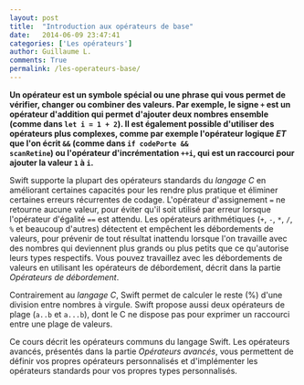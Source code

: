 ```yaml
---
layout: post
title:  "Introduction aux opérateurs de base"
date:   2014-06-09 23:47:41
categories: ['Les opérateurs']
author: Guillaume L.
comments: True
permalink: /les-operateurs-base/
---
```


**Un opérateur est un symbole spécial ou une phrase qui vous permet de vérifier, changer ou combiner des valeurs. Par exemple, le signe <code>+</code> est un opérateur d'addition qui permet d'ajouter deux nombres ensemble (comme dans <code>let i = 1 + 2</code>). Il est également possible d'utiliser des opérateurs plus complexes, comme par exemple l'opérateur logique _ET_ que l'on écrit <code>&&</code> (comme dans <code>if codePorte && scanRetine</code>) ou l'opérateur d'incrémentation <code>++i</code>, qui est un raccourci pour ajouter la valeur <code>1</code> à <code>i</code>.**

Swift supporte la plupart des opérateurs standards du *langage C* en améliorant certaines capacités pour les rendre plus pratique et éliminer certaines erreurs récurrentes de codage. L'opérateur d'assignement <code>=</code> ne retourne aucune valeur, pour éviter qu'il soit utilisé par erreur lorsque l'opérateur d'égalité <code>==</code> est attendu. Les opérateurs arithmétiques (<code>+</code>, <code>-</code>, <code>*</code>, <code>/</code>, <code>%</code> et beaucoup d'autres) détectent et empêchent les débordements de valeurs, pour prévenir de tout résultat inattendu lorsque l'on travaille avec des nombres qui deviennent plus grands ou plus petits que ce qu'autorise leurs types respectifs. Vous pouvez travaillez avec les débordements de valeurs en utilisant les opérateurs de débordement, décrit dans la partie *Opérateurs de débordement*.

Contrairement au *langage C*, Swift permet de calculer le reste (%) d'une division entre nombres à virgule. Swift propose aussi deux opérateurs de plage (<code>a..b</code> et <code>a...b</code>), dont le C ne dispose pas pour exprimer un raccourci entre une plage de valeurs.

Ce cours décrit les opérateurs communs du langage Swift. Les opérateurs avancés, présentés dans la partie *Opérateurs avancés*, vous permettent de définir vos propres opérateurs personnalisés et d'implémenter les opérateurs standards pour vos propres types personnalisés.